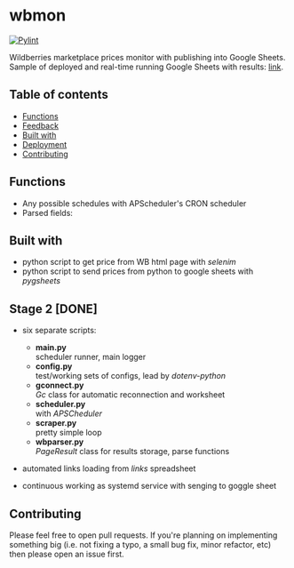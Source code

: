 # wbmon  
[![Pylint](https://github.com/baidakovil/wbmon/actions/workflows/pylint.yml/badge.svg)](https://github.com/baidakovil/wbmon/actions/workflows/pylint.yml)  

Wildberries marketplace prices monitor with publishing into Google Sheets.   
Sample of deployed and real-time running Google Sheets with results: [link](https://docs.google.com/spreadsheets/d/1xR6I6X6BsF1hWDuTIfhTfEY2hbvuAvaz6jiUnJ9G3g8/edit?usp=sharing).

## Table of contents
- [Functions](#functions)
- [Feedback](#feedback)
- [Built with](#built-with)
- [Deployment](#deployment-with-docker)
- [Contributing](#contributing)

## Functions
* Any possible schedules with APScheduler's CRON scheduler
* Parsed fields: 

## Built with
* python script to get price from WB html page with _selenim_  
* python script to send prices from python to google sheets with _pygsheets_  

  
## Stage 2  [DONE]
* six separate scripts:  
    - **main.py**   
    scheduler runner, main logger  
    - **config.py**  
    test/working sets of configs, lead by _dotenv-python_  
    - **gconnect.py**  
    _Gc_ class for automatic reconnection and worksheet  
    - **scheduler.py**  
    with _APSCheduler_  
    - **scraper.py**  
    pretty simple loop 
    - **wbparser.py**  
    _PageResult_ class for results storage, parse functions  
      
* automated links loading from *links* spreadsheet
* continuous working as systemd service with senging to goggle sheet


## Contributing

Please feel free to open pull requests. If you're planning on implementing
something big (i.e. not fixing a typo, a small bug fix, minor refactor, etc)
then please open an issue first.
